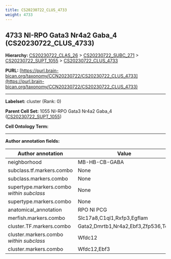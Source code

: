 ```yaml
---
title: CS20230722_CLUS_4733
weight: 4733
---
```

## 4733 NI-RPO Gata3 Nr4a2 Gaba_4 (CS20230722_CLUS_4733)
<b>Hierarchy: </b>
[CS20230722_CLAS_26](../CS20230722_CLAS_26) >
[CS20230722_SUBC_271](../CS20230722_SUBC_271) >
[CS20230722_SUPT_1055](../CS20230722_SUPT_1055) >
[CS20230722_CLUS_4733](../CS20230722_CLUS_4733)

**PURL:** [https://purl.brain-bican.org/taxonomy/CCN20230722/CS20230722_CLUS_4733](https://purl.brain-bican.org/taxonomy/CCN20230722/CS20230722_CLUS_4733)

---


**Labelset:** cluster (Rank: 0)

**Parent Cell Set:** 1055 NI-RPO Gata3 Nr4a2 Gaba_4 ([CS20230722_SUPT_1055](../CS20230722_SUPT_1055))



**Cell Ontology Term:** 

[MARKER GENES.]: #


---

[TRANSFERRED ANNOTATIONS.]: #


[AUTHOR ANNOTATION FIELDS.]: #


**Author annotation fields:**

| Author annotation | Value |
|-------------------|-------|
|neighborhood|MB-HB-CB-GABA|
|subclass.tf.markers.combo|None|
|subclass.markers.combo|None|
|supertype.markers.combo _within subclass_|None|
|supertype.markers.combo|None|
|anatomical_annotation|RPO NI PCG|
|merfish.markers.combo|Slc17a8,C1ql1,Rxfp3,Egflam|
|cluster.TF.markers.combo|Gata2,Dmrtb1,Nr4a2,Ebf3,Zfp536,Tox|
|cluster.markers.combo _within subclass_|Wfdc12|
|cluster.markers.combo|Wfdc12,Ebf3|
